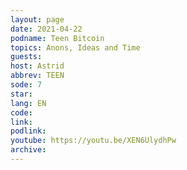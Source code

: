 ```yaml
---
layout: page
date: 2021-04-22
podname: Teen Bitcoin
topics: Anons, Ideas and Time
guests: 
host: Astrid
abbrev: TEEN
sode: 7
star: 
lang: EN
code: 
link: 
podlink: 
youtube: https://youtu.be/XEN6UlydhPw
archive: 
---
```

